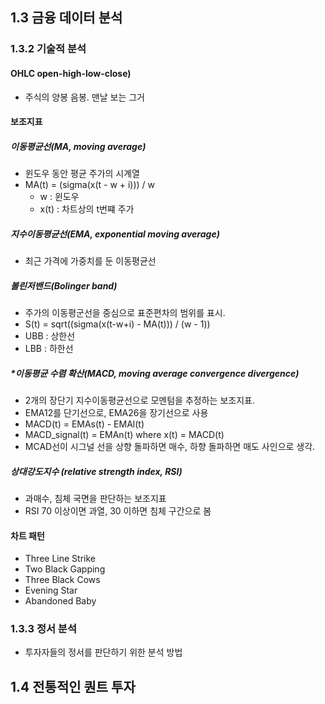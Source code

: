 

## 1.3 금융 데이터 분석
### 1.3.2 기술적 분석
#### OHLC open-high-low-close)
- 주식의 양봉 음봉. 맨날 보는 그거

#### 보조지표
##### 이동평균선(MA, moving average)
- 윈도우 동안 평균 주가의 시계열
- MA(t) = (sigma(x(t - w + i))) / w
    - w : 윈도우
    - x(t) : 차트상의 t번쨰 주가

##### 지수이동평균선(EMA, exponential moving average)
- 최근 가격에 가중치를 둔 이동평균선

##### 볼린저밴드(Bolinger band)
- 주가의 이동평군선을 중심으로 표준편차의 범위를 표시.
- S(t) = sqrt((sigma(x(t-w+i) - MA(t))) / (w - 1))
- UBB : 상한선
- LBB : 하한선

##### *이동평균 수렴 확산(MACD, moving average convergence divergence)
- 2개의 장단기 지수이동평균선으로 모멘텀을 추정하는 보조지표.
- EMA12를 단기선으로, EMA26을 장기선으로 사용
- MACD(t) = EMAs(t) - EMAl(t)
- MACD_signal(t) = EMAn(t) where x(t) = MACD(t)
- MCAD선이 시그널 선을 상향 돌파하면 매수, 하향 돌파하면 매도 사인으로 생각.

##### 상대강도지수 (relative strength index, RSI)
- 과매수, 침체 국면을 판단하는 보조지표
- RSI 70 이상이면 과열, 30 이하면 침체 구간으로 봄

#### 차트 패턴
- Three Line Strike
- Two Black Gapping
- Three Black Cows
- Evening Star
- Abandoned Baby


### 1.3.3 정서 분석
- 투자자들의 정서를 판단하기 위한 분석 방법


## 1.4 전통적인 퀀트 투자